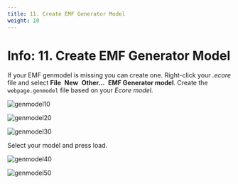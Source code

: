 ```yaml
---
title: 11. Create EMF Generator Model
weight: 10
---
```



# Info: 11. Create EMF Generator Model

If your EMF genmodel is missing you can create one. Right-click your *.ecore* file and select **File**  **New**  **Other...​**  **EMF Generator model**. Create the ``webpage.genmodel`` file based on your *Ecore model*.

![genmodel10](img/image42.png)

![genmodel20](img/image43.png)

![genmodel30](img/image44.png)

Select your model and press load.

![genmodel40](img/image45.png)

![genmodel50](img/image46.png)